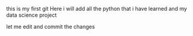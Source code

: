 this is my first git
Here i will add all the python that i have learned
and my data science project


let me edit and commit the changes

